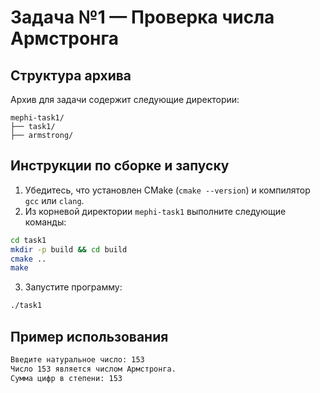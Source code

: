 # Задача №1 — Проверка числа Армстронга

## Структура архива

Архив для задачи содержит следующие директории:

```
mephi-task1/
├── task1/
├── armstrong/
```

## Инструкции по сборке и запуску

1. Убедитесь, что установлен CMake (`cmake --version`) и компилятор `gcc` или `clang`.
2. Из корневой директории `mephi-task1` выполните следующие команды:

```bash
cd task1
mkdir -p build && cd build
cmake ..
make
```

3. Запустите программу:

```bash
./task1
```

## Пример использования

```bash
Введите натуральное число: 153
Число 153 является числом Армстронга.
Сумма цифр в степени: 153
```
